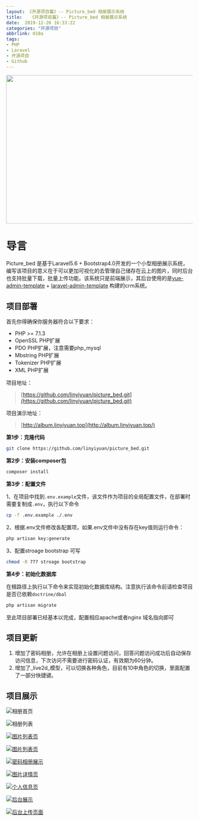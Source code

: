 ```yaml
---
layout: 《开源项目篇》-- Picture_bed 相册展示系统
title:   《开源项目篇》-- Picture_bed 相册展示系统
date:  2019-12-26 16:33:22
categories: "开源项目"
abbrlink: 018a
tags: 
- PHP
- Laravel
- 开源项目
- Github
---
```


<img src="https://shmily-album.oss-cn-shenzhen.aliyuncs.com/photo_album_9/f897b405e0b1955aa58f5bd3ef9be31e.png.png" style="width:900px;height:400px" />

# 导言
Picture_bed 是基于Laravel5.6 + Bootstrap4.0开发的一个小型相册展示系统，编写该项目的意义在于可以更加可视化的去管理自己储存在云上的图片，同时后台也支持批量下载，批量上传功能。该系统只是前端展示，其后台使用的是[vue-admin-template](http://www.linyiyuan.top/[https://github.com/linyiyuan/vue-admin-template](https://github.com/linyiyuan/vue-admin-template)) + [laravel-admin-template](https://github.com/linyiyuan/laravel-admin-template) 构建的crm系统。

<!--less-->

## 项目部署

首先你得确保你服务器符合以下要求：

*   PHP >= 7.1.3
*   OpenSSL PHP扩展
*   PDO PHP扩展，注意需要php_mysql
*   Mbstring PHP扩展
*   Tokenizer PHP扩展
*   XML PHP扩展

项目地址：

> [https://github.com/linyiyuan/picture_bed.git](https://github.com/linyiyuan/picture_bed.git)

项目演示地址：

> [http://album.linyiyuan.top](http://album.linyiyuan.top/)

**第1步：克隆代码**

```bash
git clone https://github.com/linyiyuan/picture_bed.git
```

**第2步：安装composer包**

```bash
composer install
```

**第3步：配置文件**

1、在项目中找到`.env.example`文件，该文件作为项目的全局配置文件，在部署时需要复制成`.env`，执行以下命令

```bash
cp -f .env.example ./.env
```


2、根据.env文件修改各配置项，如果.env文件中没有存在key值则运行命令：

```bash
php artisan key:generate
```


3、配置stroage bootstrap 可写

```bash
chmod -R 777 stroage bootstrap
```


**第4步：初始化数据库**

在根路径上执行以下命令来实现初始化数据库结构。注意执行该命令前请检查项目是否已依赖`doctrine/dbal`

```bash
php artisan migrate
```


至此项目部署已经基本以完成，配置相应apache或者nginx 域名指向即可

## 项目更新

1.  增加了密码相册，允许在相册上设置问题访问，回答问题访问成功后自动保存访问信息，下次访问不需要进行密码认证，有效期为60分钟。
2.  增加了_live2d_模型，可以切换各种角色，目前有10中角色的切换，里面配置了一部分快捷键。

## 项目展示

![相册首页](https://shmily-album.oss-cn-shenzhen.aliyuncs.com/photo_album_9/06e45d780c22b1818f38f35ffe1b9d10.jpg)

![相册列表](https://shmily-album.oss-cn-shenzhen.aliyuncs.com/photo_album_9/f897b405e0b1955aa58f5bd3ef9be31e.png.png "相册列表")

[![图片列表页](https://shmily-album.oss-cn-shenzhen.aliyuncs.com/photo_album_9/c37a55e8586dbc059550f6960c7f009a.jpg)](https://shmily-album.oss-cn-shenzhen.aliyuncs.com/photo_album_9/c37a55e8586dbc059550f6960c7f009a.jpg "图片列表页")

[![图片列表页](https://shmily-album.oss-cn-shenzhen.aliyuncs.com/photo_album_9/81ca6c9a2f40659b1e650f47530670fe.jpg)](https://shmily-album.oss-cn-shenzhen.aliyuncs.com/photo_album_9/81ca6c9a2f40659b1e650f47530670fe.jpg "图片列表页")

[![密码相册展示](https://shmily-album.oss-cn-shenzhen.aliyuncs.com/photo_album_9/dd5f76877f84078b0f49d7236b28bf1d.jpg)](https://shmily-album.oss-cn-shenzhen.aliyuncs.com/photo_album_9/dd5f76877f84078b0f49d7236b28bf1d.jpg "密码相册展示")

[![图片详情页](https://shmily-album.oss-cn-shenzhen.aliyuncs.com/photo_album_9/1f8cb5ba592b3a230fc4e5801775bcc7.jpg)](https://shmily-album.oss-cn-shenzhen.aliyuncs.com/photo_album_9/1f8cb5ba592b3a230fc4e5801775bcc7.jpg "图片详情页")

[![个人信息页](https://shmily-album.oss-cn-shenzhen.aliyuncs.com/photo_album_9/dfae36e2bea944e7d6a8a21ae84f8f7a.png.png)](https://shmily-album.oss-cn-shenzhen.aliyuncs.com/photo_album_9/dfae36e2bea944e7d6a8a21ae84f8f7a.png.png "个人信息页")

[![后台展示](https://shmily-album.oss-cn-shenzhen.aliyuncs.com/photo_album_9/931ed5c6e3ac7420c6d4142b993b0ae6.jpg)](https://shmily-album.oss-cn-shenzhen.aliyuncs.com/photo_album_9/931ed5c6e3ac7420c6d4142b993b0ae6.jpg "后台展示")

[![后台上传页面](https://shmily-album.oss-cn-shenzhen.aliyuncs.com/photo_album_9/293f0596c4900cfa1ee5669d3b1d479e.jpg)](https://shmily-album.oss-cn-shenzhen.aliyuncs.com/photo_album_9/293f0596c4900cfa1ee5669d3b1d479e.jpg "后台上传页面")
